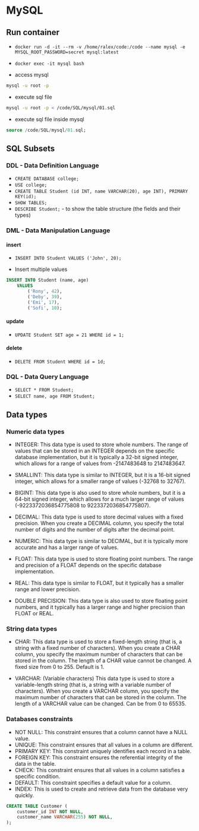 # MySQL

## Run container

- `docker run -d -it --rm -v /home/ralex/code:/code --name mysql -e MYSQL_ROOT_PASSWORD=secret mysql:latest`
- `docker exec -it mysql bash`

- access mysql

```bash
mysql -u root -p
```

- execute sql file

```bash
mysql -u root -p < /code/SQL/mysql/01.sql
```

- execute sql file inside mysql

```sql
source /code/SQL/mysql/01.sql;
```

## SQL Subsets

### DDL - Data Definition Language

- `CREATE DATABASE college;`
- `USE college;`
- `CREATE TABLE Student (id INT, name VARCHAR(20), age INT), PRIMARY KEY(id);`
- `SHOW TABLES;`
- `DESCRIBE Student;` - to show the table structure (the fields and their types)

### DML - Data Manipulation Language

#### insert

- `INSERT INTO Student VALUES ('John', 20);`

- Insert multiple values

```sql
INSERT INTO Student (name, age)
    VALUES
        ('Rony', 42),
        ('Deby', 39),
        ('Emi', 17),
        ('Sofi', 10);
```

#### update

- `UPDATE Student SET age = 21 WHERE id = 1;`

#### delete

- `DELETE FROM Student WHERE id = 1d;`

### DQL - Data Query Language

- `SELECT * FROM Student;`
- `SELECT name, age FROM Student;`

## Data types

### Numeric data types

- INTEGER: This data type is used to store whole numbers. The range of values that can be stored in an INTEGER depends on the specific database implementation, but it is typically a 32-bit signed integer, which allows for a range of values from -2147483648 to 2147483647.

- SMALLINT: This data type is similar to INTEGER, but it is a 16-bit signed integer, which allows for a smaller range of values (-32768 to 32767).

- BIGINT: This data type is also used to store whole numbers, but it is a 64-bit signed integer, which allows for a much larger range of values (-9223372036854775808 to 9223372036854775807).

- DECIMAL: This data type is used to store decimal values with a fixed precision. When you create a DECIMAL column, you specify the total number of digits and the number of digits after the decimal point.

- NUMERIC: This data type is similar to DECIMAL, but it is typically more accurate and has a larger range of values.

- FLOAT: This data type is used to store floating point numbers. The range and precision of a FLOAT depends on the specific database implementation.

- REAL: This data type is similar to FLOAT, but it typically has a smaller range and lower precision.

- DOUBLE PRECISION: This data type is also used to store floating point numbers, and it typically has a larger range and higher precision than FLOAT or REAL.

### String data types

- CHAR: This data type is used to store a fixed-length string (that is, a string with a fixed number of characters). When you create a CHAR column, you specify the maximum number of characters that can be stored in the column. The length of a CHAR value cannot be changed. A fixed size from 0 to 255. Default is 1.

- VARCHAR: (Variable characters) This data type is used to store a variable-length string (that is, a string with a variable number of characters). When you create a VARCHAR column, you specify the maximum number of characters that can be stored in the column. The length of a VARCHAR value can be changed. Can be from 0 to 65535.

### Databases constraints

- NOT NULL: This constraint ensures that a column cannot have a NULL value.
- UNIQUE: This constraint ensures that all values in a column are different.
- PRIMARY KEY: This constraint uniquely identifies each record in a table.
- FOREIGN KEY: This constraint ensures the referential integrity of the data in the table.
- CHECK: This constraint ensures that all values in a column satisfies a specific condition.
- DEFAULT: This constraint specifies a default value for a column.
- INDEX: This is used to create and retrieve data from the database very quickly.

```sql
CREATE TABLE Customer (
    customer_id INT NOT NULL,
    customer_name VARCHAR(255) NOT NULL,
);
```
